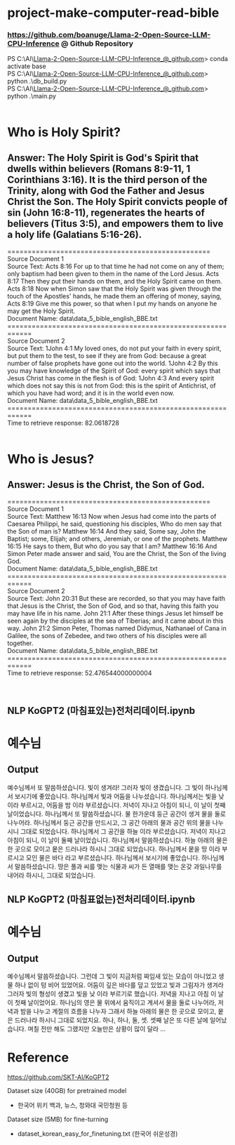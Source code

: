 # project-make-computer-read-bible

### https://github.com/boanuge/Llama-2-Open-Source-LLM-CPU-Inference @ Github Repository <br>
PS C:\AI\Llama-2-Open-Source-LLM-CPU-Inference_@_github.com> conda activate base <br>
PS C:\AI\Llama-2-Open-Source-LLM-CPU-Inference_@_github.com> python .\db_build.py <br>
PS C:\AI\Llama-2-Open-Source-LLM-CPU-Inference_@_github.com> python .\main.py <br>
<br>
# Who is Holy Spirit?
## Answer: The Holy Spirit is God's Spirit that dwells within believers (Romans 8:9-11, 1 Corinthians 3:16). It is the third person of the Trinity, along with God the Father and Jesus Christ the Son. The Holy Spirit convicts people of sin (John 16:8-11), regenerates the hearts of believers (Titus 3:5), and empowers them to live a holy life (Galatians 5:16-26).
==================================================<br>
Source Document 1<br>
Source Text: Acts 8:16 For up to that time he had not come on any of them; only baptism had been given to them in the name of the Lord Jesus.
Acts 8:17 Then they put their hands on them, and the Holy Spirit came on them.
Acts 8:18 Now when Simon saw that the Holy Spirit was given through the touch of the Apostles' hands, he made them an offering of money, saying,
Acts 8:19 Give me this power, so that when I put my hands on anyone he may get the Holy Spirit.<br>
Document Name: data\data_5_bible_english_BBE.txt<br>
============================================================<br>
Source Document 2<br>
Source Text: 1John 4:1 My loved ones, do not put your faith in every spirit, but put them to the test, to see if they are from God: because a great number of false prophets have gone out into the world.
1John 4:2 By this you may have knowledge of the Spirit of God: every spirit which says that Jesus Christ has come in the flesh is of God:
1John 4:3 And every spirit which does not say this is not from God: this is the spirit of Antichrist, of which you have had word; and it is in the world even now.<br>
Document Name: data\data_5_bible_english_BBE.txt<br>
============================================================<br>
Time to retrieve response: 82.0618728<br>
<br>
# Who is Jesus?
## Answer: Jesus is the Christ, the Son of God.
==================================================<br>
Source Document 1 <br>
Source Text: Matthew 16:13 Now when Jesus had come into the parts of Caesarea Philippi, he said, questioning his disciples, Who do men say that the Son of man is?
Matthew 16:14 And they said, Some say, John the Baptist; some, Elijah; and others, Jeremiah, or one of the prophets.
Matthew 16:15 He says to them, But who do you say that I am?
Matthew 16:16 And Simon Peter made answer and said, You are the Christ, the Son of the living God. <br>
Document Name: data\data_5_bible_english_BBE.txt <br>
============================================================<br>
Source Document 2 <br>
Source Text: John 20:31 But these are recorded, so that you may have faith that Jesus is the Christ, the Son of God, and so that, having this faith you may have life in his name.
John 21:1 After these things Jesus let himself be seen again by the disciples at the sea of Tiberias; and it came about in this way.
John 21:2 Simon Peter, Thomas named Didymus, Nathanael of Cana in Galilee, the sons of Zebedee, and two others of his disciples were all together. <br>
Document Name: data\data_5_bible_english_BBE.txt <br>
============================================================<br>
Time to retrieve response: 52.476544000000004 <br>

<br>

## NLP KoGPT2 (마침표있는)전처리데이터.ipynb

# 예수님
## Output
예수님께서 또 말씀하셨습니다. 빛이 생겨라! 그러자 빛이 생겼습니다.
그 빛이 하나님께서 보시기에 좋았습니다. 하나님께서 빛과 어둠을 나누셨습니다.
하나님께서는 빛을 낮 이라 부르시고, 어둠을 밤 이라 부르셨습니다. 저녁이 지나고 아침이 되니, 이 날이 첫째 날이었습니다.
하나님께서 또 말씀하셨습니다. 물 한가운데 둥근 공간이 생겨 물을 둘로 나누어라.
하나님께서 둥근 공간을 만드시고, 그 공간 아래의 물과 공간 위의 물을 나누시니 그대로 되었습니다.
하나님께서 그 공간을 하늘 이라 부르셨습니다. 저녁이 지나고 아침이 되니, 이 날이 둘째 날이었습니다.
하나님께서 말씀하셨습니다. 하늘 아래의 물은 한 곳으로 모이고 뭍은 드러나라 하시니 그대로 되었습니다.
하나님께서 뭍을 땅 이라 부르시고 모인 물은 바다 라고 부르셨습니다. 하나님께서 보시기에 좋았습니다.
하나님께서 말씀하셨습니다. 땅은 풀과 씨를 맺는 식물과 씨가 든 열매를 맺는 온갖 과일나무를 내어라 하시니, 그대로 되었습니다.

## NLP KoGPT2 (마침표없는)전처리데이터.ipynb

# 예수님
## Output
예수님께서 말씀하셨습니다. 그런데 그 빛이 지금처럼 짜임새 있는 모습이 아니었고 생물 하나 없이 텅 비어 있었어요. 어둠이 깊은 바다를 덮고 있었고 빛과 그림자가 생겨라 그러자 빛의 형성이 생겼고 빛을 낮 이라 부르기로 했습니다. 저녁을 지나고 아침 이 날이 첫째 날이었어요. 하나님의 영은 물 위에서 움직이고 계셔서 물을 둘로 나누어라, 저녁과 밤을 나누고 계절의 흐름을 나누자 그래서 하늘 아래의 물은 한 곳으로 모이고, 뭍은 드러나라 하시니 그대로 되었지요. 하나, 하나, 둘, 셋. 셋째 날은 또 다른 날에 일어났습니다. 며칠 전만 해도 그랬지만 오늘만은 상황이 많이 달라 ...

# Reference
https://github.com/SKT-AI/KoGPT2

Dataset size (40GB) for pretrained model

- 한국어 위키 백과, 뉴스, 청와대 국민청원 등

Dataset size (5MB) for fine-turning

- dataset_korean_easy_for_finetuning.txt (한국어 쉬운성경)
